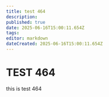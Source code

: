 ```yaml
---
title: test 464
description: 
published: true
date: 2025-06-16T15:00:11.654Z
tags: 
editor: markdown
dateCreated: 2025-06-16T15:00:11.654Z
---
```


# TEST 464
this is test 464
